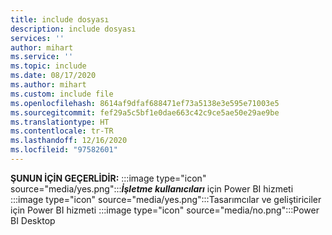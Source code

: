 ```yaml
---
title: include dosyası
description: include dosyası
services: ''
author: mihart
ms.service: ''
ms.topic: include
ms.date: 08/17/2020
ms.author: mihart
ms.custom: include file
ms.openlocfilehash: 8614af9dfaf688471ef73a5138e3e595e71003e5
ms.sourcegitcommit: fef29a5c5bf1e0dae663c42c9ce5ae50e29ae9be
ms.translationtype: HT
ms.contentlocale: tr-TR
ms.lasthandoff: 12/16/2020
ms.locfileid: "97582601"
---
```

<Token>**ŞUNUN İÇİN GEÇERLİDİR:** :::image type="icon" source="media/yes.png":::**_İşletme kullanıcıları_** için Power BI hizmeti :::image type="icon" source="media/yes.png":::Tasarımcılar ve geliştiriciler için Power BI hizmeti :::image type="icon" source="media/no.png":::Power BI Desktop </Token>